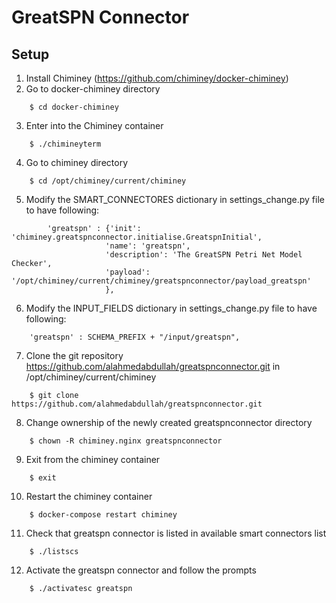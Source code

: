 GreatSPN Connector
==================

Setup
-----
1. Install Chiminey (https://github.com/chiminey/docker-chiminey)
2. Go to docker-chiminey directory
```
	$ cd docker-chiminey
```
3. Enter into the Chiminey container
```
	$ ./chimineyterm
```
4. Go to chiminey directory
```
	$ cd /opt/chiminey/current/chiminey
```
5. Modify the SMART_CONNECTORES dictionary in settings_change.py file to have following:
```
        'greatspn' : {'init': 'chiminey.greatspnconnector.initialise.GreatspnInitial',
                     'name': 'greatspn',
                     'description': 'The GreatSPN Petri Net Model Checker',
                     'payload': '/opt/chiminey/current/chiminey/greatspnconnector/payload_greatspn'
                     },
```
6. Modify the INPUT_FIELDS dictionary in settings_change.py file to have following:
```
	'greatspn' : SCHEMA_PREFIX + "/input/greatspn",
```
7. Clone the git repository https://github.com/alahmedabdullah/greatspnconnector.git in /opt/chiminey/current/chiminey
```
	$ git clone https://github.com/alahmedabdullah/greatspnconnector.git
```
8. Change ownership of the newly created greatspnconnector directory
```
	$ chown -R chiminey.nginx greatspnconnector
```
9. Exit from the chiminey container
```
	$ exit
```
10. Restart the chiminey container
```
	$ docker-compose restart chiminey
```
11. Check that greatspn connector is listed in available smart connectors list
```
	$ ./listscs
```
12. Activate the greatspn connector and follow the prompts
```
	$ ./activatesc greatspn
```
